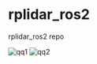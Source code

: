 # rplidar_ros2
rplidar_ros2 repo

![qq1](https://github.com/user-attachments/assets/7239a9e4-3c13-47cd-8069-76ba8700b592)
![qq2](https://github.com/user-attachments/assets/06cf4509-89ef-4992-9198-d01208a06e50)

